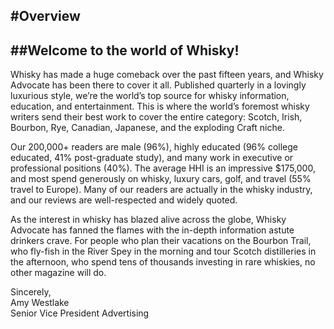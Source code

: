 
#Overview
---

##Welcome to the world of Whisky!
---

Whisky has made a huge comeback over the past fifteen years, and Whisky Advocate has been there to cover it all. Published quarterly in a lovingly luxurious style, we’re the world’s top source for whisky information, education, and entertainment. This is where the world’s foremost whisky writers send their best work to cover the entire category: Scotch, Irish, Bourbon, Rye, Canadian, Japanese, and the exploding Craft niche.

Our 200,000+ readers are male (96%), highly educated (96% college educated, 41% post-graduate study), and many work in executive or professional positions (40%). The average HHI is an impressive $175,000, and most spend generously on whisky, luxury cars, golf, and travel (55% travel to Europe). Many of our readers are actually in the whisky industry, and our reviews are well-respected and widely quoted.

As the interest in whisky has blazed alive across the globe, Whisky Advocate has fanned the flames with the in-depth information astute drinkers crave. For people who plan their vacations on the Bourbon Trail, who fly-fish in the River Spey in the morning and tour Scotch distilleries in the afternoon, who spend tens of thousands investing in rare whiskies, no other magazine will do.

Sincerely,<br />
Amy Westlake<br />
Senior Vice President Advertising


